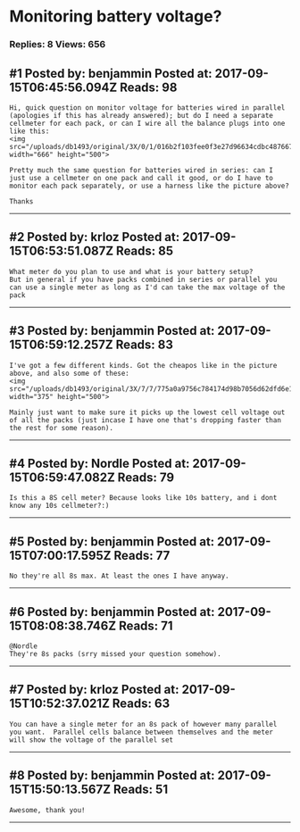 # Monitoring battery voltage?

### Replies: 8 Views: 656

## \#1 Posted by: benjammin Posted at: 2017-09-15T06:45:56.094Z Reads: 98

```
Hi, quick question on monitor voltage for batteries wired in parallel (apologies if this has already answered); but do I need a separate cellmeter for each pack, or can I wire all the balance plugs into one like this: 
<img src="/uploads/db1493/original/3X/0/1/016b2f103fee0f3e27d96634cdbc487667f1a8d3.JPG" width="666" height="500">

Pretty much the same question for batteries wired in series: can I just use a cellmeter on one pack and call it good, or do I have to monitor each pack separately, or use a harness like the picture above?

Thanks
```

---
## \#2 Posted by: krloz Posted at: 2017-09-15T06:53:51.087Z Reads: 85

```
What meter do you plan to use and what is your battery setup?
But in general if you have packs combined in series or parallel you can use a single meter as long as I'd can take the max voltage of the pack
```

---
## \#3 Posted by: benjammin Posted at: 2017-09-15T06:59:12.257Z Reads: 83

```
I've got a few different kinds. Got the cheapos like in the picture above, and also some of these:
<img src="/uploads/db1493/original/3X/7/7/775a0a9756c784174d98b7056d62dfd6e1aff37c.JPG" width="375" height="500">

Mainly just want to make sure it picks up the lowest cell voltage out of all the packs (just incase I have one that's dropping faster than the rest for some reason).
```

---
## \#4 Posted by: Nordle Posted at: 2017-09-15T06:59:47.082Z Reads: 79

```
Is this a 8S cell meter? Because looks like 10s battery, and i dont know any 10s cellmeter?:)
```

---
## \#5 Posted by: benjammin Posted at: 2017-09-15T07:00:17.595Z Reads: 77

```
No they're all 8s max. At least the ones I have anyway.
```

---
## \#6 Posted by: benjammin Posted at: 2017-09-15T08:08:38.746Z Reads: 71

```
@Nordle
They're 8s packs (srry missed your question somehow).
```

---
## \#7 Posted by: krloz Posted at: 2017-09-15T10:52:37.021Z Reads: 63

```
You can have a single meter for an 8s pack of however many parallel you want.  Parallel cells balance between themselves and the meter will show the voltage of the parallel set
```

---
## \#8 Posted by: benjammin Posted at: 2017-09-15T15:50:13.567Z Reads: 51

```
Awesome, thank you!
```

---
